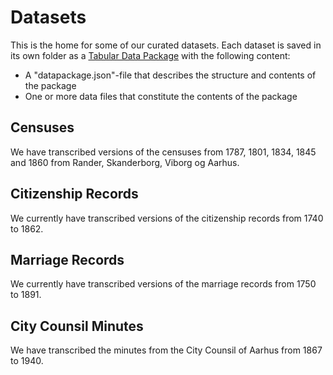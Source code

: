 # Datasets
This is the home for some of our curated datasets. Each dataset is saved in its own folder as a [Tabular Data Package](https://specs.frictionlessdata.io/tabular-data-package/) with the following content:

* A "datapackage.json"-file that describes the structure and contents of the package
* One or more data files that constitute the contents of the package

## Censuses
We have transcribed versions of the censuses from 1787, 1801, 1834, 1845 and 1860 from Rander, Skanderborg, Viborg og Aarhus.

## Citizenship Records
We currently have transcribed versions of the citizenship records from 1740 to 1862.

## Marriage Records
We currently have transcribed versions of the marriage records from 1750 to 1891.

## City Counsil Minutes
We have transcribed the minutes from the City Counsil of Aarhus from 1867 to 1940.
